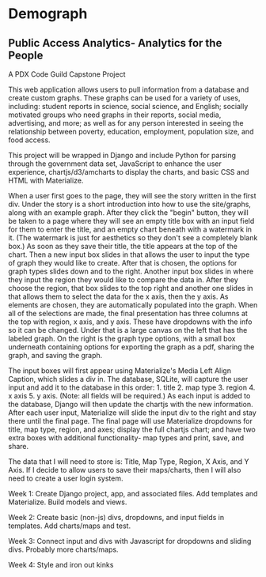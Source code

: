 # Demograph
## Public Access Analytics- Analytics for the People
A PDX Code Guild Capstone Project

This web application allows users to pull information from a database and create custom graphs. These graphs can be used for a variety of uses, including: student reports in science, social science, and English; socially motivated groups who need graphs in their reports, social media, advertising, and more; as well as for any person interested in seeing the relationship between poverty, education, employment, population size, and food access. 

This project will be wrapped in Django and include Python for parsing through the government data set, JavaScript to enhance the user experience, chartjs/d3/amcharts to display the charts, and basic CSS and HTML with Materialize. 

When a user first goes to the page, they will see the story written in the first div. Under the story is a short introduction into how to use the site/graphs, along with an example graph. After they click the "begin" button, they will be taken to a page where they will see an empty title box with an input field for them to enter the title, and an empty chart beneath with a watermark in it. (The watermark is just for aesthetics so they don't see a completely blank box.) As soon as they save their title, the title appears at the top of the chart. Then a new input box slides in that allows the user to input the type of graph they would like to create. After that is chosen, the options for graph types slides down and to the right. Another input box slides in where they input the region they would like to compare the data in. After they choose the region, that box slides to the top right and another one slides in that allows them to select the data for the x axis, then the y axis. As elements are chosen, they are automatically populated into the graph. When all of the selections are made, the final presentation has three columns at the top with region, x axis, and y axis. These have dropdowns with the info so it can be changed. Under that is a large canvas on the left that has the labeled graph. On the right is the graph type options, with a small box underneath containing options for exporting the graph as a pdf, sharing the graph, and saving the graph. 

The input boxes will first appear using Materialize's Media Left Align Caption, which slides a div in. The database, SQLite, will capture the user input and add it to the database in this order: 1. title 2. map type 3. region 4. x axis 5. y axis. (Note: all fields will be required.) As each input is added to the database, Django will then update the chartjs with the new information. After each user input, Materialize will slide the input div to the right and stay there until the final page. The final page will use Materialize dropdowns for title, map type, region, and axes; display the full chartjs chart; and have two extra boxes with additional functionality- map types and print, save, and share. 

The data that I will need to store is: Title, Map Type, Region, X Axis, and Y Axis. If I decide to allow users to save their maps/charts, then I will also need to create a user login system.

Week 1: Create Django project, app, and associated files. Add templates and Materialize. Build models and views. 

Week 2: Create basic (non-js) divs, dropdowns, and input fields in templates. Add charts/maps and test. 

Week 3: Connect input and divs with Javascript for dropdowns and sliding divs. Probably more charts/maps.

Week 4: Style and iron out kinks
